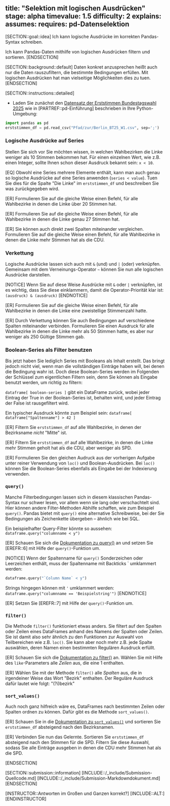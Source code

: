 title: "Selektion mit logischen Ausdrücken"
stage: alpha
timevalue: 1.5
difficulty: 2
explains:
assumes:
requires: pd-Datenselektion
---

[SECTION::goal::idea]
Ich kann logische Ausdrücke im korrekten Pandas-Syntax schreiben.

Ich kann Pandas-Daten mithilfe von logischen Ausdrücken filtern und sortieren.
[ENDSECTION]


[SECTION::background::default]
Daten konkret anzusprechen heißt auch nur die Daten rauszufiltern, 
die bestimmte Bedingungen erfüllen. 
Mit logischen Ausdrücken hat man vielseitige Möglichkeiten dies zu tuen.
[ENDSECTION]


[SECTION::instructions::detailed]

- Laden Sie zunächst den 
[Datensatz der Erststimmen Bundestagswahl 2025](https://www.govdata.de/suche/daten/bundestagswahl-2025-in-berlin-nach-wahlbezirken-endgultiges-ergebnis)
wie in [PARTREF::pd-Einführung] beschrieben in Ihre Python-Umgebung:
```python
import pandas as pd
erststimmen_df = pd.read_csv("Pfad/zur/Berlin_BT25_W1.csv", sep=';')
```

### Logische Ausdrücke auf Series

Stellen Sie sich vor Sie möchten wissen, 
in welchen Wahlbezirken die Linke weniger als 10 Stimmen bekommen hat. 
Für einen einzelnen Wert, wie z.B. einen Integer, sollte Ihnen schon dieser Ausdruck bekannt sein: 
`x < 10`.

[EQ] Obwohl eine Series mehrere Elemente enthält, 
kann man auch genau so logische Ausdrücke auf eine Series anwenden (`series < value`). 
Tuen Sie dies für die Spalte "Die Linke" im `erststimmen_df` und beschreiben Sie 
was zurückgegeben wird.

[ER] Formulieren Sie auf die gleiche Weise einen Befehl, für alle Wahlbezirke in denen die Linke über 20 Stimmen hat.

[ER] Formulieren Sie auf die gleiche Weise einen Befehl, für alle Wahlbezirke in denen die Linke genau 27 Stimmen hat.

[ER] Sie können auch direkt zwei Spalten miteinander vergleichen. 
Formulieren Sie auf die gleiche Weise einen Befehl, für alle Wahlbezirke
in denen die Linke mehr Stimmen hat als die CDU.

### Verkettung

Logische Ausdrücke lassen sich auch mit `&` (und) und `|` (oder) verknüpfen. 
Gemeinsam mit dem Verneinungs-Operator `~` können Sie nun alle logischen Ausdrücke darstellen.

[NOTICE]
Wenn Sie auf diese Weise Ausdrücke mit `&` oder `|` verknüpfen, ist es wichtig, 
dass Sie diese einklammern, damit die Operator-Priorität klar ist: `(ausdruck) & (ausdruck)`
[ENDNOTICE]

[ER] Formulieren Sie auf die gleiche Weise einen Befehl, 
für alle Wahlbezirke in denen die Linke eine zweistellige Stimmenzahl hatte.

[ER] Durch Verkettung können Sie auch Bedingungen auf verschiedene Spalten miteinander verbinden.
Formulieren Sie einen Ausdruck für alle Wahlbezirke in denen die Linke mehr als 50 Stimmen hatte,
es aber nur weniger als 250 Gültige Stimmen gab.

### Boolean-Series als Filter benutzen

Bis jetzt haben Sie lediglich Series mit Booleans als Inhalt erstellt. 
Das bringt jedoch nicht viel, wenn man die vollständigen Einträge haben will, 
bei denen die Bedingung wahr ist.
Doch diese Boolean-Series werden im Folgenden der Schlüssel zum eigentlichen Filtern sein, 
denn Sie können als Eingabe benutzt werden, um richtig zu filtern:

`dataframe[ boolean-series ]` gibt ein DataFrame zurück, 
wobei jeder Eintrag der True in der Boolean-Series ist, 
behalten wird, und jeder Eintrag der False ist rausgefiltert wird.

Ein typischer Ausdruck könnte zum Beispiel sein: 
`dataframe[ dataframe["Spaltenname"] > 42 ]`

[ER] Filtern Sie `erststimmen_df` auf alle Wahlbezirke, in denen der Bezirksname *nicht* "Mitte" ist.

[ER] Filtern Sie `erststimmen_df` auf alle Wahlbezirke, in denen die Linke mehr Stimmen geholt hat als die CDU, aber weniger als SPD.

[ER] Formulieren Sie den gleichen Audruck aus der vorherigen Aufgabe 
unter reiner Verwendung von `loc()` und Boolean-Ausdrücken.
Bei `loc()` können Sie die Boolean-Series ebenfalls als Eingabe bei der Indexierung verwenden.


### `query()`

Manche Filterbedingungen lassen sich in diesem klassischen Pandas-Syntax nur schwer lesen, 
vor allem wenn sie lang oder verschachtelt sind.
Hier können andere Filter-Methoden Abhilfe schaffen, wie zum Beispiel `query()`. 
Pandas bietet mit `query()` eine alternative Schreibweise, bei der Sie Bedingungen als Zeichenkette
übergeben – ähnlich wie bei SQL.

Ein beispielhafter Query-Filter könnte so aussehen:
`dataframe.query("columnname < y")`

[ER] Schauen Sie sich die 
[Dokumentation zu query()](https://pandas.pydata.org/docs/reference/api/pandas.DataFrame.query.html#pandas.DataFrame.query) 
an und setzen Sie [EREFR::6] mit Hilfe der `query()`-Funktion um.

[NOTICE]
Wenn der Spaltenname für `query()` Sonderzeichen oder Leerzeichen enthält, muss der Spaltenname mit
Backticks \` umklammert werden:
```python
dataframe.query("`Column Name` < y")
```

Strings hingegen können mit `'` umklammert werden:
`dataframe.query("columnname == 'Beispielstring'")`
[ENDNOTICE]

[ER] Setzen Sie [EREFR::7] mit Hilfe der `query()`-Funktion um.


### `filter()`
<!-- TODO_3: Verweis auf Regexp-Aufgabe zufügen -->

Die Methode `filter()` funktioniert etwas anders. 
Sie filtert auf den Spalten oder Zeilen eines DataFrames anhand des Namens der Spalten oder Zeilen.
Sie ist damit also sehr ähnlich zu den Funktionen zur Auswahl von Teilbereichen wie z.B. `loc()`.
Sie kann aber noch mehr z.B. jede Spalte auswählen, 
deren Namen einen bestimmten Regulären Ausdruck erfüllt.

[ER] Schauen Sie sich die 
[Dokumentation zu filter()](https://pandas.pydata.org/docs/reference/api/pandas.DataFrame.filter.html) 
an. 
Wählen Sie mit Hilfe des `like`-Parameters alle _Zeilen_ aus, die eine 1 enthalten.

[ER] Wählen Sie mit der Methode `filter()` alle _Spalten_ aus, die in irgendeiner Weise das
Wort "Bezirk" enthalten. 
Der Reguläre Ausdruck dafür lautet wie folgt: "(?i)bezirk"

### `sort_values()`

Auch noch ganz hilfreich wäre es, DataFrames nach bestimmten Zeilen oder Spalten ordnen zu können.
Dafür gibt es die Methode `sort_values()`.

[ER] Schauen Sie in die 
[Dokumentation zu `sort_values()`](https://pandas.pydata.org/docs/reference/api/pandas.DataFrame.sort_values.html)
und sortieren Sie `erststimmen_df` absteigend nach den Bezirksnamen.

[ER] Verbinden Sie nun das Gelernte. 
Sortieren Sie `erststimmen_df` absteigend nach den Stimmen für die SPD.
Filtern Sie diese Auswahl, sodass Sie alle Einträge ausgeben in denen die CDU mehr Stimmen hat
als die SPD.

[ENDSECTION]


[SECTION::submission::information]
[INCLUDE::/_include/Submission-Quellcode.md]
[INCLUDE::/_include/Submission-Markdowndokument.md]
[ENDSECTION]

[INSTRUCTOR::Antworten im Großen und Ganzen korrekt?]
[INCLUDE::ALT:]
[ENDINSTRUCTOR]
